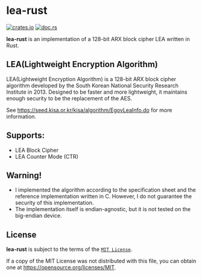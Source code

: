 # **lea-rust**

 [![crates.io](https://img.shields.io/crates/v/lea.svg)](https://crates.io/crates/lea)
 [![doc.rs](https://docs.rs/lea/badge.svg)](https://docs.rs/lea)

 **lea-rust** is an implementation of a 128-bit ARX block cipher LEA written in Rust.

## LEA(Lightweight Encryption Algorithm)

 LEA(Lightweight Encryption Algorithm) is a 128-bit ARX block cipher algorithm developed by the South Korean National Security Research Institute in 2013. Designed to be faster and more lightweight, it maintains enough security to be the replacement of the AES.

 See <https://seed.kisa.or.kr/kisa/algorithm/EgovLeaInfo.do> for more information.

## Supports:

 * LEA Block Cipher
 * LEA Counter Mode (CTR)

## Warning!

 * I implemented the algorithm according to the specification sheet and the reference implementation written in C. However, I do not guarantee the security of this implementation.
 * The implementation itself is endian-agnostic, but it is not tested on the big-endian device.

## License

 **lea-rust** is subject to the terms of the [`MIT License`](./LICENSE.txt).

 If a copy of the MIT License was not distributed with this file, you can obtain one at <https://opensource.org/licenses/MIT>.

